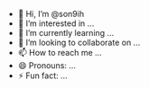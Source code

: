 - 👋 Hi, I’m @son9ih
- 👀 I’m interested in ...
- 🌱 I’m currently learning ...
- 💞️ I’m looking to collaborate on ...
- 📫 How to reach me ...
- 😄 Pronouns: ...
- ⚡ Fun fact: ...

<!---
son9ih/son9ih is a ✨ special ✨ repository because its `README.md` (this file) appears on your GitHub profile.
You can click the Preview link to take a look at your changes.
--->

